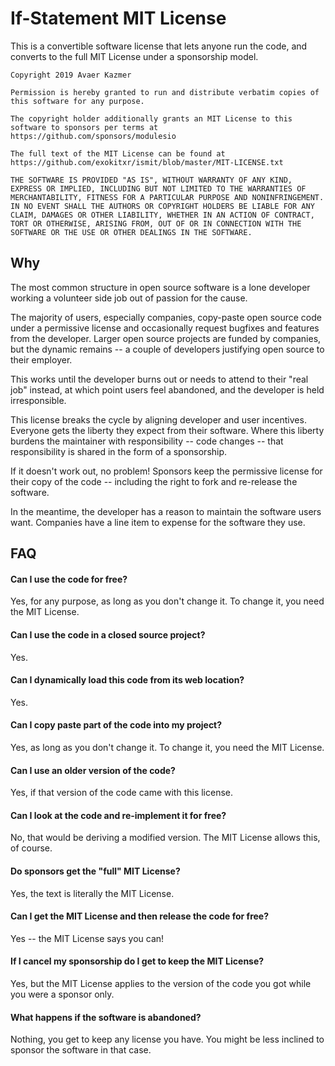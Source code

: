 # If-Statement MIT License

This is a convertible software license that lets anyone run the code, and converts to the full MIT License under a sponsorship model.

```
Copyright 2019 Avaer Kazmer

Permission is hereby granted to run and distribute verbatim copies of this software for any purpose.

The copyright holder additionally grants an MIT License to this software to sponsors per terms at https://github.com/sponsors/modulesio

The full text of the MIT License can be found at https://github.com/exokitxr/ismit/blob/master/MIT-LICENSE.txt

THE SOFTWARE IS PROVIDED "AS IS", WITHOUT WARRANTY OF ANY KIND, EXPRESS OR IMPLIED, INCLUDING BUT NOT LIMITED TO THE WARRANTIES OF MERCHANTABILITY, FITNESS FOR A PARTICULAR PURPOSE AND NONINFRINGEMENT. IN NO EVENT SHALL THE AUTHORS OR COPYRIGHT HOLDERS BE LIABLE FOR ANY CLAIM, DAMAGES OR OTHER LIABILITY, WHETHER IN AN ACTION OF CONTRACT, TORT OR OTHERWISE, ARISING FROM, OUT OF OR IN CONNECTION WITH THE SOFTWARE OR THE USE OR OTHER DEALINGS IN THE SOFTWARE.
```

## Why

The most common structure in open source software is a lone developer working a volunteer side job out of passion for the cause.

The majority of users, especially companies, copy-paste open source code under a permissive license and occasionally request bugfixes and features from the developer. Larger open source projects are funded by companies, but the dynamic remains -- a couple of developers justifying open source to their employer.

This works until the developer burns out or needs to attend to their "real job" instead, at which point users feel abandoned, and the developer is held irresponsible.

This license breaks the cycle by aligning developer and user incentives. Everyone gets the liberty they expect from their software. Where this liberty burdens the maintainer with responsibility -- code changes -- that responsibility is shared in the form of a sponsorship.

If it doesn't work out, no problem! Sponsors keep the permissive license for their copy of the code -- including the right to fork and re-release the software.

In the meantime, the developer has a reason to maintain the software users want. Companies have a line item to expense for the software they use.

## FAQ

#### Can I use the code for free?

Yes, for any purpose, as long as you don't change it. To change it, you need the MIT License.

#### Can I use the code in a closed source project?

Yes.

#### Can I dynamically load this code from its web location?

Yes.

#### Can I copy paste part of the code into my project?

Yes, as long as you don't change it. To change it, you need the MIT License.

#### Can I use an older version of the code?

Yes, if that version of the code came with this license.

#### Can I look at the code and re-implement it for free?

No, that would be deriving a modified version. The MIT License allows this, of course.

#### Do sponsors get the "full" MIT License?

Yes, the text is literally the MIT License.

#### Can I get the MIT License and then release the code for free?

Yes -- the MIT License says you can!

#### If I cancel my sponsorship do I get to keep the MIT License?

Yes, but the MIT License applies to the version of the code you got while you were a sponsor only.

#### What happens if the software is abandoned?

Nothing, you get to keep any license you have. You might be less inclined to sponsor the software in that case.